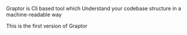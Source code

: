 Graptor is Cli based tool which Understand your codebase structure in a machine-readable way

This is the first version of Graptor 